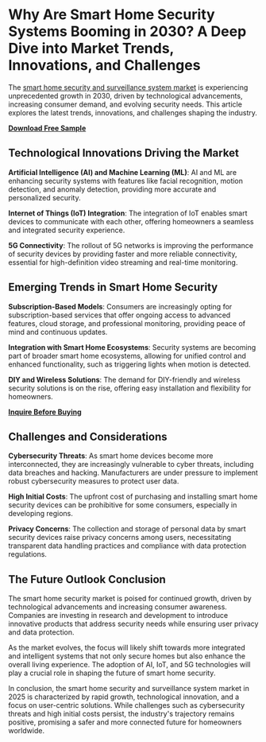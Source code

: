 # Why Are Smart Home Security Systems Booming in 2030? A Deep Dive into Market Trends, Innovations, and Challenges
The [smart home security and surveillance system market](https://www.nextmsc.com/report/smart-home-security-and-surveillance-system-market-3159) is experiencing unprecedented growth in 2030, driven by technological advancements, increasing consumer demand, and evolving security needs. This article explores the latest trends, innovations, and challenges shaping the industry.

**[Download Free Sample](https://www.nextmsc.com/smart-home-security-and-surveillance-system-market-3159/request-sample)**

## **Technological Innovations Driving the Market**

**Artificial Intelligence (AI) and Machine Learning (ML)**: AI and ML are enhancing security systems with features like facial recognition, motion detection, and anomaly detection, providing more accurate and personalized security.

**Internet of Things (IoT) Integration**: The integration of IoT enables smart devices to communicate with each other, offering homeowners a seamless and integrated security experience. 

**5G Connectivity**: The rollout of 5G networks is improving the performance of security devices by providing faster and more reliable connectivity, essential for high-definition video streaming and real-time monitoring. 


## **Emerging Trends in Smart Home Security**

**Subscription-Based Models**: Consumers are increasingly opting for subscription-based services that offer ongoing access to advanced features, cloud storage, and professional monitoring, providing peace of mind and continuous updates. 

**Integration with Smart Home Ecosystems**: Security systems are becoming part of broader smart home ecosystems, allowing for unified control and enhanced functionality, such as triggering lights when motion is detected.

**DIY and Wireless Solutions**: The demand for DIY-friendly and wireless security solutions is on the rise, offering easy installation and flexibility for homeowners.


**[Inquire Before Buying](https://www.nextmsc.com/smart-home-security-and-surveillance-system-market-3159/inquire-before-buying)**


## **Challenges and Considerations**

**Cybersecurity Threats**: As smart home devices become more interconnected, they are increasingly vulnerable to cyber threats, including data breaches and hacking. Manufacturers are under pressure to implement robust cybersecurity measures to protect user data.

**High Initial Costs**: The upfront cost of purchasing and installing smart home security devices can be prohibitive for some consumers, especially in developing regions.

**Privacy Concerns**: The collection and storage of personal data by smart security devices raise privacy concerns among users, necessitating transparent data handling practices and compliance with data protection regulations.


## **The Future Outlook Conclusion** 

The smart home security market is poised for continued growth, driven by technological advancements and increasing consumer awareness. Companies are investing in research and development to introduce innovative products that address security needs while ensuring user privacy and data protection.

As the market evolves, the focus will likely shift towards more integrated and intelligent systems that not only secure homes but also enhance the overall living experience. The adoption of AI, IoT, and 5G technologies will play a crucial role in shaping the future of smart home security.

In conclusion, the smart home security and surveillance system market in 2025 is characterized by rapid growth, technological innovation, and a focus on user-centric solutions. While challenges such as cybersecurity threats and high initial costs persist, the industry's trajectory remains positive, promising a safer and more connected future for homeowners worldwide.

